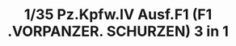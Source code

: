 ---
title: "1/35 Pz.Kpfw.IV Ausf.F1 (F1 .VORPANZER. SCHURZEN) 3 in 1"
price: 5200.0
desc: ""
img_path: "/assets/img/BT003.jpg"
brand: AMMO
available: true
special_offer: false
new: false
soon: false
cat: "Plasticne-Makete"
subcat: "PM-BORDER-MODEL"
subsubcat: ""
sifra: "BT003"
---